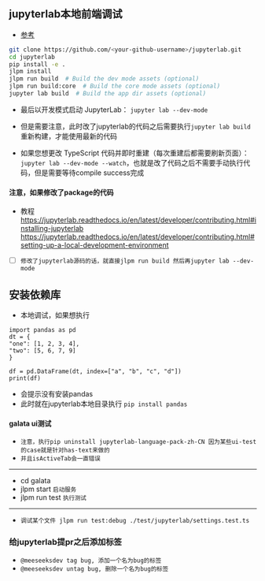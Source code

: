 ## jupyterlab本地前端调试
* [参考]("https://jupyterlab.readthedocs.io/en/stable/developer/contributing.html?highlight=jlpm#build-and-run-the-tests")
```sh
git clone https://github.com/<your-github-username>/jupyterlab.git
cd jupyterlab
pip install -e .
jlpm install
jlpm run build  # Build the dev mode assets (optional)
jlpm run build:core  # Build the core mode assets (optional)
jupyter lab build  # Build the app dir assets (optional)
```

* 最后以开发模式启动 JupyterLab：
`jupyter lab --dev-mode`
* 但是需要注意，此时改了jupyterlab的代码之后需要执行`jupyter lab build`重新构建，才能使用最新的代码

* 如果您想更改 TypeScript 代码并即时重建（每次重建后都需要刷新页面）：
`jupyter lab --dev-mode --watch`，也就是改了代码之后不需要手动执行代码，但是需要等待compile success完成


#### 注意，如果修改了package的代码
* 教程 https://jupyterlab.readthedocs.io/en/latest/developer/contributing.html#installing-jupyterlab
  https://jupyterlab.readthedocs.io/en/latest/developer/contributing.html#setting-up-a-local-development-environment
* [ ] `修改了jupyterlab源码的话，就直接jlpm run build 然后再jupyter lab --dev-mode`



## 安装依赖库
* 本地调试，如果想执行
```text
import pandas as pd
dt = {
"one": [1, 2, 3, 4],
"two": [5, 6, 7, 9]
}

df = pd.DataFrame(dt, index=["a", "b", "c", "d"])
print(df)
```
* 会提示没有安装pandas
* 此时就在jupyterlab本地目录执行 `pip install pandas`

#### galata ui测试
* `注意，执行pip uninstall jupyterlab-language-pack-zh-CN 因为某些ui-test的case就是针对has-text来做的`
* `并且isActiveTab会一直错误`
---
* cd galata
* jlpm start `启动服务`
* jlpm run test `执行测试`
---
* `调试某个文件 jlpm run test:debug ./test/jupyterlab/settings.test.ts`

### 给jupyterlab提pr之后添加标签
* `@meeseeksdev tag bug, 添加一个名为bug的标签`
* `@meeseeksdev untag bug, 删除一个名为bug的标签`



